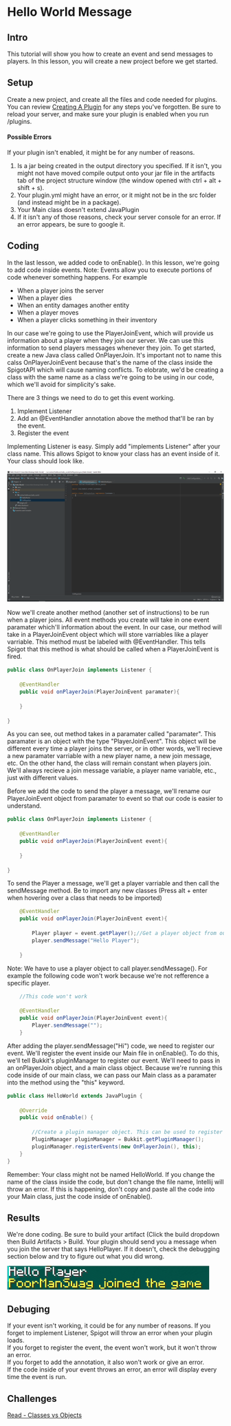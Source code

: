 # Hello World Message
## Intro
This tutorial will show you how to create an event and send messages to players. In this lesson, you will create a new project before we get started.

## Setup
Create a new project, and create all the files and code needed for plugins. You can review [Creating A Plugin](https://github.com/Exeton/SpigotTutorial/blob/master/Resources/CreatingAPlugin.md) for any steps you've forgotten. Be sure to reload your server, and make sure your plugin is enabled when you run /plugins.

#### Possible Errors
If your plugin isn't enabled, it might be for any number of reasons.

1. Is a jar being created in the output directory you specified. If it isn't, you might not have moved compile output onto your jar file in the artifacts tab of the project structure window (the window opened with ctrl + alt + shift + s).
2. Your plugin.yml might have an error, or it might not be in the src folder (and instead might be in a package).
3. Your Main class doesn't extend JavaPlugin
4. If it isn't any of those reasons, check your server console for an error. If an error appears, be sure to google it.

## Coding
In the last lesson, we added code to onEnable(). In this lesson, we're going to add code inside events. Note: Events allow you to execute portions of code whenever something happens. For example
- When a player joins the server
- When a player dies
- When an entity damages another entity
- When a player moves
- When a player clicks something in their inventory

In our case we're going to use the PlayerJoinEvent, which will provide us information about a player when they join our server. We can use this information to send players messages whenever they join. To get started, create a new Java class called OnPlayerJoin. It's important not to name this calss OnPlayerJoinEvent because that's the name of the class inside the SpigotAPI which will cause naming conflicts. To elobrate, we'd be creating a class with the same name as a class we're going to be using in our code, which we'll avoid for simplicity's sake.

There are 3 things we need to do to get this event working.
1. Implement Listener
2. Add an @EventHandler annotation above the method that'll be ran by the event.
3. Register the event

Implementing Listener is easy. Simply add "implements Listener" after your class name. This allows Spigot to know your class has an event inside of it. Your class should look like.

![alttext](https://github.com/Exeton/SpigotTutorial/blob/master/LessonPictures/Lesson2/ImplementsListener.PNG)

Now we'll create another method (another set of instructions) to be run when a player joins. All event methods you create will take in one event paramater which'll information about the event. In our case, our method will take in a PlayerJoinEvent object which will store varriables like a player varriable. This method must be labeled with @EventHandler. This tells Spigot that this method is what should be called when a PlayerJoinEvent is fired.

```java
public class OnPlayerJoin implements Listener {

    @EventHandler
    public void onPlayerJoin(PlayerJoinEvent paramater){

    }
    
}

```

As you can see, out method takes in a paramater called "paramater". This paramater is an object with the type "PlayerJoinEvent". This object will be different every time a player joins the server, or in other words, we'll recieve a new paramater varriable with a new player name, a new join message, etc. On the other hand, the class will remain constant when players join. We'll always recieve a join message variable, a player name variable, etc., just with different values.

Before we add the code to send the player a message, we'll rename our PlayerJoinEvent object from paramater to event so that our code is easier to understand.

```java
public class OnPlayerJoin implements Listener {

    @EventHandler
    public void onPlayerJoin(PlayerJoinEvent event){

    }

}
```


To send the Player a message, we'll get a player varriable and then call the sendMessage method. Be to import any new classes (Press alt + enter when hovering over a class that needs to be imported)

```java
    @EventHandler
    public void onPlayerJoin(PlayerJoinEvent event){

        Player player = event.getPlayer();//Get a player object from our event object
        player.sendMessage("Hello Player");

    }
```

Note: We have to use a player object to call player.sendMessage(). For example the following code won't work because we're not refference a specific player.

```java
    //This code won't work

    @EventHandler
    public void onPlayerJoin(PlayerJoinEvent event){
        Player.sendMessage("");
    }
 ```

After adding the player.sendMessage("Hi") code, we need to register our event. We'll register the event inside our Main file in onEnable(). To do this, we'll tell Bukkit's pluginManager to register our event. We'll need to pass in an onPlayerJoin object, and a main class object. Because we're running this code inside of our main class, we can pass our Main class as a paramater into the method using the "this" keyword.

```java
public class HelloWorld extends JavaPlugin {

    @Override
    public void onEnable() {

        //Create a plugin manager object. This can be used to register all your events.
        PluginManager pluginManager = Bukkit.getPluginManager();
        pluginManager.registerEvents(new OnPlayerJoin(), this);
    }
}
```

Remember: Your class might not be named HelloWorld. If you change the name of the class inside the code, but don't change the file name, Intellij will throw an error. If this is happening, don't copy and paste all the code into your Main class, just the code inside of onEnable().

## Results
We're done coding. Be sure to build your artifact (Click the build dropdown then Build Artifacts > Build. Your plugin should send you a message when you join the server that says HelloPlayer. If it doesn't, check the debugging section below and try to figure out what you did wrong.

![alttext](https://github.com/Exeton/SpigotTutorial/blob/master/LessonPictures/Lesson2/Results.PNG)

## Debuging

If your event isn't working, it could be for any number of reasons. 
If you forget to implement Listener, Spigot will throw an error when your plugin loads. </br>
If you forget to register the event, the event won't work, but it won't throw an error. </br>
If you forget to add the annotation, it also won't work or give an error. </br>
If the code inside of your event throws an error, an error will display every time the event is run. </br>

## Challenges
[Read - Classes vs Objects](https://www.javatpoint.com/difference-between-object-and-class)
